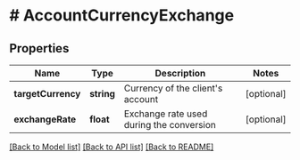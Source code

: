 # # AccountCurrencyExchange

## Properties

Name | Type | Description | Notes
------------ | ------------- | ------------- | -------------
**targetCurrency** | **string** | Currency of the client&#39;s account | [optional]
**exchangeRate** | **float** | Exchange rate used during the conversion | [optional]

[[Back to Model list]](../../README.md#models) [[Back to API list]](../../README.md#endpoints) [[Back to README]](../../README.md)
